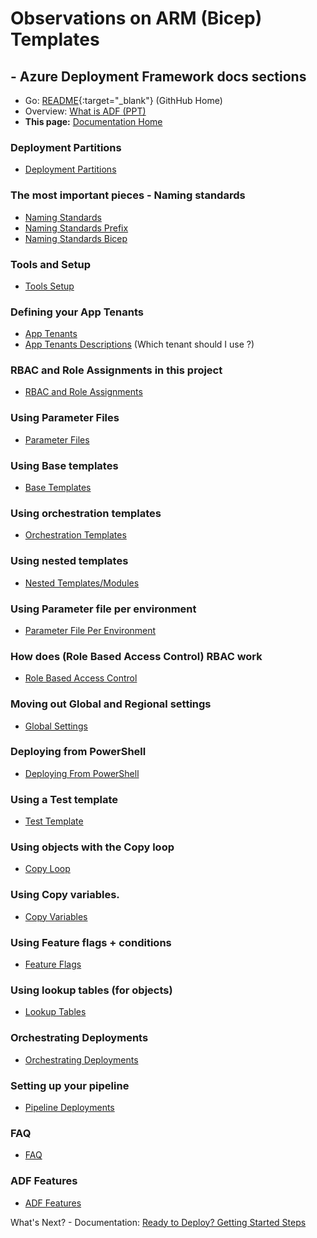 #  Observations on ARM (Bicep) Templates

## - Azure Deployment Framework docs sections
- Go: [README](https://github.com/brwilkinson/AzureDeploymentFramework#readme){:target="_blank"} (GithHub Home)
- Overview: [What is ADF (PPT)](./ADF.md)
- **This page:** [Documentation Home](./index.md)

### Deployment Partitions

- [Deployment Partitions](./Deployment_Partitions.md)

### The most important pieces - Naming standards

- [Naming Standards](./Naming_Standards.md)
- [Naming Standards Prefix](./Naming_Standards_Prefix.md)
- [Naming Standards Bicep](./Naming_Standards_Bicep.md)

### Tools and Setup

- [Tools Setup](./Tools_Setup.md)

### Defining your App Tenants

- [App Tenants](./App_Tenants.md)
- [App Tenants Descriptions](./App_Tenants_Descriptions.md) (Which tenant should I use ?)

### RBAC and Role Assignments in this project

- [RBAC and Role Assignments](./RBAC_RoleAssignments.md)

### Using Parameter Files

- [Parameter Files](./Parameter_Files.md)

### Using Base templates

- [Base Templates](./Base_Templates.md)

### Using orchestration templates

- [Orchestration Templates](./Orchestration_Templates.md)

### Using nested templates

- [Nested Templates/Modules](./Nested_Templates.md)

### Using Parameter file per environment

- [Parameter File Per Environment](./Parameter_Files_Per_Environment.md)

### How does (Role Based Access Control) RBAC work

- [Role Based Access Control](./RBAC.md)

### Moving out Global and Regional settings

- [Global Settings](./Global_Settings.md)

### Deploying from PowerShell

- [Deploying From PowerShell](./Deploying_From_PowerShell.md)

### Using a Test template

- [Test Template](./Test_Template.md)

### Using objects with the Copy loop

- [Copy Loop](./Copy_Loop.md)

### Using Copy variables.

- [Copy Variables](./Copy_Variables.md)

### Using Feature flags + conditions

- [Feature Flags](./Feature_Flags.md)

### Using lookup tables (for objects)

- [Lookup Tables](./Lookup_Tables.md)

### Orchestrating Deployments

- [Orchestrating Deployments](./Orchestrating_Deployments.md)

### Setting up your pipeline

- [Pipeline Deployments](./Pipeline_Deployments.md)

### FAQ

- [FAQ](./FAQ.md)

### ADF Features

- [ADF Features](./ADF_Features.md)

<!-- ### Deploying Template Specs (Preview)

- [Template Specs](./Template_Specs.md)

### Consuming Template Specs (Preview)

- [Comsuming Template Specs](./Template_Specs_Client.md) -->


What's Next? - Documentation: [Ready to Deploy? Getting Started Steps](./Getting_Started.md)
